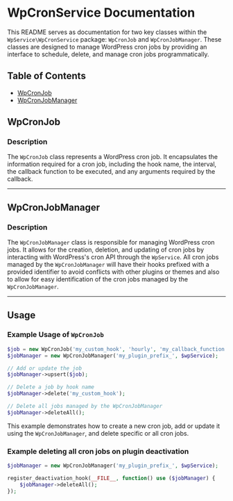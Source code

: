 # WpCronService Documentation

This README serves as documentation for two key classes within the `WpService\WpCronService` package: `WpCronJob` and `WpCronJobManager`. These classes are designed to manage WordPress cron jobs by providing an interface to schedule, delete, and manage cron jobs programmatically.

## Table of Contents
- [WpCronJob](#wpcronjob)
- [WpCronJobManager](#wpcronjobmanager)
  
## WpCronJob

### Description
The `WpCronJob` class represents a WordPress cron job. It encapsulates the information required for a cron job, including the hook name, the interval, the callback function to be executed, and any arguments required by the callback. 

---

## WpCronJobManager

### Description
The `WpCronJobManager` class is responsible for managing WordPress cron jobs. It allows for the creation, deletion, and updating of cron jobs by interacting with WordPress's cron API through the `WpService`. All cron jobs managed by the `WpCronJobManager` will have their hooks prefixed with a provided identifier to avoid conflicts with other plugins or themes and also to allow for easy identification of the cron jobs managed by the `WpCronJobManager`.

---

## Usage

### Example Usage of `WpCronJob`

```php
$job = new WpCronJob('my_custom_hook', 'hourly', 'my_callback_function', ['arg1', 'arg2']);
$jobManager = new WpCronJobManager('my_plugin_prefix_', $wpService);

// Add or update the job
$jobManager->upsert($job);

// Delete a job by hook name
$jobManager->delete('my_custom_hook');

// Delete all jobs managed by the WpCronJobManager
$jobManager->deleteAll();
```

This example demonstrates how to create a new cron job, add or update it using the `WpCronJobManager`, and delete specific or all cron jobs.


### Example deleting all cron jobs on plugin deactivation

```php
$jobManager = new WpCronJobManager('my_plugin_prefix_', $wpService);

register_deactivation_hook(__FILE__, function() use ($jobManager) {
    $jobManager->deleteAll();
});
```